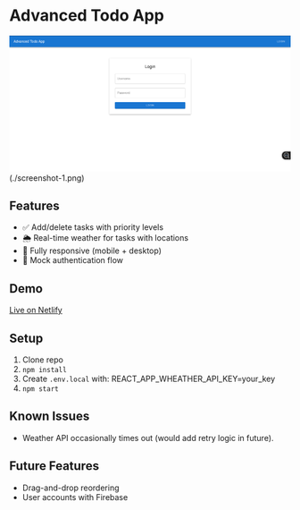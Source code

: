 # Advanced Todo App  
![Screenshot](./screenshot.png)(./screenshot-1.png) 

## Features  
- ✅ Add/delete tasks with priority levels  
- 🌦️ Real-time weather for tasks with locations  
- 📱 Fully responsive (mobile + desktop)  
- 🔐 Mock authentication flow  

## Demo  
[Live on Netlify](https://advancedtodolistayush.netlify.app/)  

## Setup  
1. Clone repo  
2. `npm install`  
3. Create `.env.local` with: REACT_APP_WHEATHER_API_KEY=your_key
4. `npm start`  

## Known Issues  
- Weather API occasionally times out (would add retry logic in future).  
## Future Features  
- Drag-and-drop reordering  
- User accounts with Firebase 